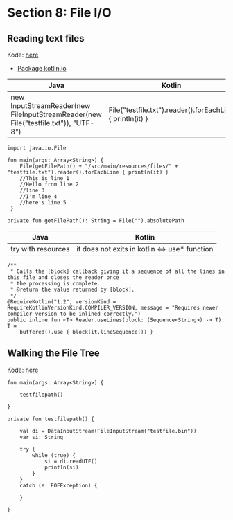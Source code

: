 # Section 8: File I/O

## Reading text files
Kode: [here](https://github.com/pedalv/JavaApp/blob/master/Kotlin/src/main/java/no/agitec/fagaften/mars/kotlin/section08/iokotlin/FileReading.kt)

- [Package kotlin.io](https://kotlinlang.org/api/latest/jvm/stdlib/kotlin.io/)

| Java | Kotlin |
| ----- | ----- |
| new InputStreamReader(new FileInputStreamReader(new File("testfile.txt")), "UTF-8") | File("testfile.txt").reader().forEachLine { println(it) } |

```
import java.io.File

fun main(args: Array<String>) {
    File(getFilePath() + "/src/main/resources/files/" + "testfile.txt").reader().forEachLine { println(it) }
    //This is line 1
    //Hello from line 2
    //line 3
    //I'm line 4
    //here's line 5
 }

private fun getFilePath(): String = File("").absolutePath
``` 

| Java | Kotlin |
| ----- | ----- |
| try with resources | it does not exits in kotlin <=> use* function |

``` 
/**
 * Calls the [block] callback giving it a sequence of all the lines in this file and closes the reader once
 * the processing is complete.
 * @return the value returned by [block].
 */
@RequireKotlin("1.2", versionKind = RequireKotlinVersionKind.COMPILER_VERSION, message = "Requires newer compiler version to be inlined correctly.")
public inline fun <T> Reader.useLines(block: (Sequence<String>) -> T): T =
    buffered().use { block(it.lineSequence()) }
``` 

	
## Walking the File Tree
Kode: [here](https://github.com/pedalv/JavaApp/blob/master/Kotlin/src/main/java/no/agitec/fagaften/mars/kotlin/section08/binaryio/BinaryIO.kt)


``` 
fun main(args: Array<String>) {

    testfilepath()

}

private fun testfilepath() {

    val di = DataInputStream(FileInputStream("testfile.bin"))
    var si: String

    try {
        while (true) {
            si = di.readUTF()
            println(si)
        }
    }
    catch (e: EOFException) {

    }

}
``` 